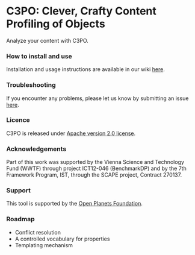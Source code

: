 # C3PO: Clever, Crafty Content Profiling of Objects

Analyze your content with C3PO.

### How to install and use

Installation and usage instructions are available in our wiki [here](https://github.com/datascience/c3po/wiki).

### Troubleshooting

If you encounter any problems, please let us know by submitting an issue [here](https://github.com/datascience/c3po/issues?state=open).

### Licence

C3PO is released under [Apache version 2.0 license](LICENSE.txt).

### Acknowledgements

Part of this work was supported by the Vienna Science and Technology Fund (WWTF) through project ICT12-046 (BenchmarkDP) and by the 7th Framework Program, IST, through the SCAPE project, Contract 270137.

### Support

This tool is supported by the [Open Planets Foundation](http://www.openplanetsfoundation.org). 

### Roadmap

* Conflict resolution
* A controlled vocabulary for properties
* Templating mechanism 

